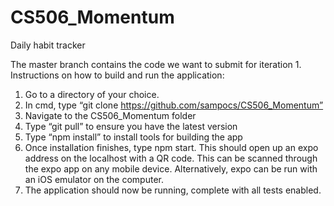 # CS506_Momentum
Daily habit tracker

The master branch contains the code we want to submit for iteration 1.
Instructions on how to build and run the application:
1.	Go to a directory of your choice.
2.	In cmd, type “git clone https://github.com/sampocs/CS506_Momentum”
3.	Navigate to the CS506_Momentum folder
4.	Type “git pull” to ensure you have the latest version
5.	Type “npm install” to install tools for building the app
6.	Once installation finishes, type npm start. This should open up an expo address on the localhost with a QR code. This can be scanned through the expo app on any mobile device. Alternatively, expo can be run with an iOS emulator on the computer.
7.	The application should now be running, complete with all tests enabled.
